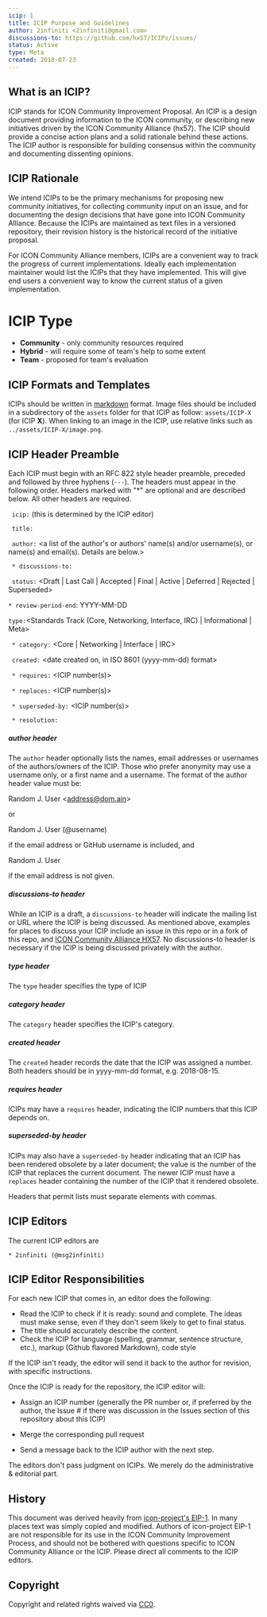 ```yaml
---
icip: 1
title: ICIP Purpose and Guidelines
author: 2infiniti <2infiniti@gmail.com>
discussions-to: https://github.com/hx57/ICIPs/issues/
status: Active    
type: Meta
created: 2018-07-23
---
```


## What is an ICIP?

ICIP stands for ICON Community Improvement Proposal. An ICIP is a design document providing information to the ICON community, or describing new initiatives driven by the ICON Community Alliance (hx57). The ICIP should provide a concise action plans and a solid rationale behind these actions. The ICIP author is responsible for building consensus within the community and documenting dissenting opinions.

## ICIP Rationale

We intend ICIPs to be the primary mechanisms for proposing new community initiatives, for collecting community input on an issue, and for documenting the design decisions that have gone into ICON Community Alliance. Because the ICIPs are maintained as text files in a versioned repository, their revision history is the historical record of the initiative proposal.

For ICON Community Alliance members, ICIPs are a convenient way to track the progress of current implementations. Ideally each implementation maintainer would list the ICIPs that they have implemented. This will give end users a convenient way to know the current status of a given implementation.

# ICIP Type
* **Community** - only community resources required
* **Hybrid** - will require some of team's help to some extent
* **Team** - proposed for team's evaluation

## ICIP Formats and Templates

ICIPs should be written in [markdown](https://github.com/adam-p/markdown-here/wiki/Markdown-Cheatsheet) format.
Image files should be included in a subdirectory of the `assets` folder for that ICIP as follow: `assets/ICIP-X` (for ICIP **X**). When linking to an image in the ICIP, use relative links such as `../assets/ICIP-X/image.png`.

## ICIP Header Preamble

Each ICIP must begin with an RFC 822 style header preamble, preceded and followed by three hyphens (`---`). The headers must appear in the following order. Headers marked with "*" are optional and are described below. All other headers are required.

` icip:` <ICIP number> (this is determined by the ICIP editor)

` title:` <ICIP title>

` author:` <a list of the author's or authors' name(s) and/or username(s), or name(s) and email(s). Details are below.>

` * discussions-to:` <url>

` status:` <Draft | Last Call | Accepted | Final | Active | Deferred | Rejected | Superseded>

`* review-period-end`: YYYY-MM-DD

` type: `<Standards Track (Core, Networking, Interface, IRC)  | Informational | Meta>

` * category:` <Core | Networking | Interface | IRC>

` created:` <date created on, in ISO 8601 (yyyy-mm-dd) format>

` * requires:` <ICIP number(s)>

` * replaces:` <ICIP number(s)>

` * superseded-by:` <ICIP number(s)>

` * resolution:` <url>

##### author header

The `author` header optionally lists the names, email addresses or usernames of the authors/owners of the ICIP. Those who prefer anonymity may use a username only, or a first name and a username. The format of the author header value must be:

Random J. User &lt;address@dom.ain&gt;

or

Random J. User (@username)

if the email address or GitHub username is included, and

Random J. User

if the email address is not given.

##### discussions-to header

While an ICIP is a draft, a `discussions-to` header will indicate the mailing list or URL where the ICIP is being discussed. As mentioned above, examples for places to discuss your ICIP include an issue in this repo or in a fork of this repo, and [ICON Community Alliance HX57](https://t.me/iconhx57). No discussions-to header is necessary if the ICIP is being discussed privately with the author.

##### type header

The `type` header specifies the type of ICIP

##### category header

The `category` header specifies the ICIP's category.

##### created header

The `created` header records the date that the ICIP was assigned a number. Both headers should be in yyyy-mm-dd format, e.g. 2018-08-15.

##### requires header

ICIPs may have a `requires` header, indicating the ICIP numbers that this ICIP depends on.

##### superseded-by header

ICIPs may also have a `superseded-by` header indicating that an ICIP has been rendered obsolete by a later document; the value is the number of the ICIP that replaces the current document. The newer ICIP must have a `replaces` header containing the number of the ICIP that it rendered obsolete.

Headers that permit lists must separate elements with commas.

## ICIP Editors

The current ICIP editors are

`* 2infiniti (@msg2infiniti)`


## ICIP Editor Responsibilities

For each new ICIP that comes in, an editor does the following:

- Read the ICIP to check if it is ready: sound and complete. The ideas must make sense, even if they don't seem likely to get to final status.
- The title should accurately describe the content.
- Check the ICIP for language (spelling, grammar, sentence structure, etc.), markup (Github flavored Markdown), code style

If the ICIP isn't ready, the editor will send it back to the author for revision, with specific instructions.

Once the ICIP is ready for the repository, the ICIP editor will:

- Assign an ICIP number (generally the PR number or, if preferred by the author, the Issue # if there was discussion in the Issues section of this repository about this ICIP)

- Merge the corresponding pull request

- Send a message back to the ICIP author with the next step.

The editors don't pass judgment on ICIPs. We merely do the administrative & editorial part.

## History

This document was derived heavily from [icon-project's EIP-1](https://github.com/icon-project/IIPs/blob/master/IIPS/iip-1.md). In many places text was simply copied and modified. Authors of icon-project EIP-1 are not responsible for its use in the ICON Community Improvement Process, and should not be bothered with questions specific to ICON Community Alliance or the ICIP. Please direct all comments to the ICIP editors.


## Copyright

Copyright and related rights waived via [CC0](https://creativecommons.org/publicdomain/zero/1.0/).